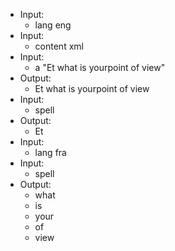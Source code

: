 - Input:
  - lang eng
- Input:
  - content xml
- Input:
  - a "<This><is>Et what is your</is><label>point of view</label></This>"
- Output:
  - <This><is>Et what is your</is><label>point of view</label></This>
- Input:
  - spell
- Output:
  - Et
- Input:
  - lang fra
- Input:
  - spell
- Output:
  - what
  - is
  - your
  - of
  - view